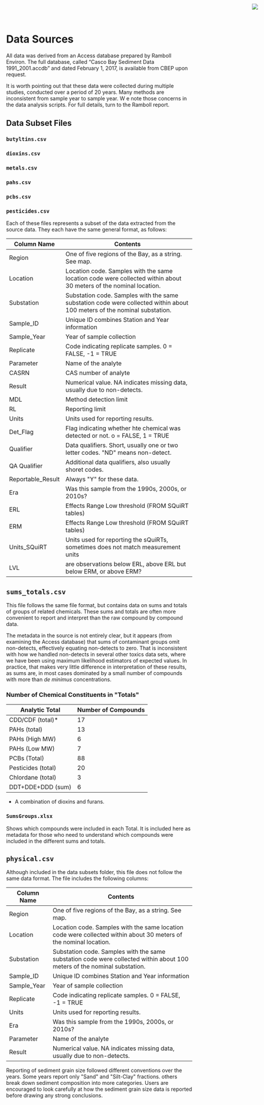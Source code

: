 # Data Sources

<img
    src="https://www.cascobayestuary.org/wp-content/uploads/2014/04/logo_sm.jpg"
    style="position:absolute;top:10px;right:50px;" />
    
All data was derived from an Access database prepared by Ramboll Environ.
The full database, called “Casco Bay Sediment Data 1991_2001.accdb” and dated
February 1, 2017, is available from CBEP upon request.

It is worth pointing out that these data were collected during multiple studies,
conducted over a period of 20 years.  Many methods are inconsistent from 
sample year to sample year.  W e note those concerns in the data analysis 
scripts. For full details, turn to the Ramboll report.

## Data Subset Files
### `butyltins.csv`
### `dioxins.csv`
### `metals.csv`
### `pahs.csv`
### `pcbs.csv`
### `pesticides.csv`

Each of these files represents a subset of the data extracted from the source 
data.  They each have the same general format, as follows:

Column Name  | Contents                                                      
-------------|--------------------------------------------------------
Region       | One of five regions of the Bay, as a string.  See map.
Location     | Location code.  Samples with the same location code were collected within about 30 meters of the nominal location.
Substation   | Substation code. Samples with the same substation code were collected within about 100 meters of the nominal substation.
Sample_ID    | Unique ID combines Station and Year information
Sample_Year  | Year of sample collection
Replicate    | Code indicating replicate samples. 0 = FALSE, -1 = TRUE
Parameter    | Name of the analyte
CASRN        | CAS number of analyte
Result       | Numerical value.  NA indicates missing data, usually due to non-detects.
MDL          | Method detection limit
RL           | Reporting limit
Units        | Units used for reporting results.
Det_Flag     | Flag indicating whether hte chemical was detected or not. o = FALSE, 1 = TRUE
Qualifier    | Data qualifiers.  Short, usually one or two letter codes.  "ND" means non-detect.
QA Qualifier | Additional data qualifiers, also usually shoret codes.
Reportable_Result | Always "Y" for these data.
Era          | Was this sample from the 1990s, 2000s, or 2010s?
ERL          | Effects Range Low threshold (FROM SQuiRT tables)
ERM          | Effects Range Low threshold (FROM SQuiRT tables)
Units_SQuiRT | Units used for reporting the sQuiRTs, sometimes does not match measurement units
LVL          | are observations below ERL, above ERL but below ERM, or above ERM?

## `sums_totals.csv`
This file follows the same file format, but contains data on sums and totals
of groups of related chemicals. These sums and totals are often more convenient
to report and interpret than the raw compound by compound data.

The metadata in the source is not entirely clear, but it appears (from
examining the Access database) that sums of contaminant groups omit non-detects,
effectively equating non-detects to zero. That is inconsistent with how we
handled non-detects in several other toxics data sets, where we have been using
maximum likelihood estimators of expected values.  In practice, that makes very 
little difference in interpretation of these results, as sums are, in most 
cases dominated by a small number of compounds with more than *de minimus* 
concentrations.

### Number of Chemical Constituents in "Totals"  
Analytic Total    | Number of Compounds
------------------|---------------------
CDD/CDF (total)*  |  17
PAHs (total)      |  13
PAHs (High MW)    |   6
PAHs (Low MW)     |   7
PCBs (Total)      |  88
Pesticides (total)|  20
Chlordane (total) |   3
DDT+DDE+DDD (sum) |   6

* A combination of dioxins and furans.

### `SumsGroups.xlsx`
Shows which compounds were included in each Total.  It is included here as
metadata for those who need to understand which compounds were included in the
different sums and totals.

## `physical.csv`
Although included in the data subsets folder, this file does not follow
the same data format.  The file includes the following columns:

Column Name  | Contents                                                      
-------------|--------------------------------------------------------
Region       | One of five regions of the Bay, as a string.  See map.
Location     | Location code.  Samples with the same location code were collected within about 30 meters of the nominal location.
Substation   | Substation code. Samples with the same substation code were collected within about 100 meters of the nominal substation.
Sample_ID    | Unique ID combines Station and Year information
Sample_Year  | Year of sample collection
Replicate    | Code indicating replicate samples. 0 = FALSE, -1 = TRUE
Units        | Units used for reporting results.
Era          | Was this sample from the 1990s, 2000s, or 2010s?
Parameter    | Name of the analyte
Result       | Numerical value.  NA indicates missing data, usually due to non-detects.

Reporting of sediment grain size followed different conventions over the years.
Some years report only "Sand" and "Silt-Clay" fractions. others break down
sediment composition into more categories. Users are encouraged to look
carefully at how the sediment grain size data is reported before drawing any
strong conclusions.

